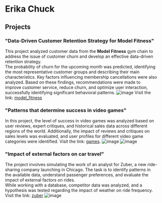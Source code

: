 # Erika Chuck

## Projects
### **"Data-Driven Customer Retention Strategy for Model Fitness"**
This project analyzed customer data from the **Model Fitness** gym chain to address the issue of customer churn and develop an effective data-driven retention strategy.  
The probability of churn for the upcoming month was predicted, identifying the most representative customer groups and describing their main characteristics. Key factors influencing membership cancellations were also analyzed. Based on these findings, recommendations were made to improve customer service, reduce churn, and optimize user interaction, successfully identifying significant behavioral patterns.
![image](https://github.com/user-attachments/assets/a71a115a-86e5-40f6-b1bc-71270a59da68)
Visit the link: [model_fitness](https://github.com/ErikaChuck/model_fitness)

### "Patterns that determine success in video games"
In this project, the level of success in video games was analyzed based on user reviews, expert critiques, and historical sales data across different regions of the world. Additionally, the impact of reviews and critiques on sales levels was evaluated, and user profiles for different video game categories were identified.
Visit the link: [games](https://github.com/ErikaChuck/games).
![image](https://github.com/user-attachments/assets/4ab3c24f-44e7-4791-93b7-8fc241615420)
![image](https://github.com/user-attachments/assets/ff805754-f42b-432b-ba11-60b29fa7e1b9)

### "Impact of external factors on car travel"
The project involves simulating the work of an analyst for Zuber, a new ride-sharing company launching in Chicago. The task is to identify patterns in the available data, understand passenger preferences, and evaluate the impact of external factors on rides.  
While working with a database, competitor data was analyzed, and a hypothesis was tested regarding the impact of weather on ride frequency.
Visit the link: [zuber](https://github.com/ErikaChuck/zuber)
![image](https://github.com/user-attachments/assets/9088d499-0925-4804-84d4-58fa8d916cbe)

